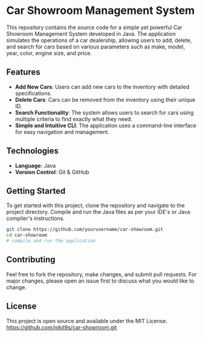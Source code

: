 # Car Showroom Management System

This repository contains the source code for a simple yet powerful Car Showroom Management System developed in Java. The application simulates the operations of a car dealership, allowing users to add, delete, and search for cars based on various parameters such as make, model, year, color, engine size, and price.

## Features

- **Add New Cars**: Users can add new cars to the inventory with detailed specifications.
- **Delete Cars**: Cars can be removed from the inventory using their unique ID.
- **Search Functionality**: The system allows users to search for cars using multiple criteria to find exactly what they need.
- **Simple and Intuitive CLI**: The application uses a command-line interface for easy navigation and management.

## Technologies

- **Language**: Java
- **Version Control**: Git & GitHub

## Getting Started

To get started with this project, clone the repository and navigate to the project directory. Compile and run the Java files as per your IDE's or Java compiler's instructions.

```bash
git clone https://github.com/yourusername/car-showroom.git
cd car-showroom
# compile and run the application
```
## Contributing

Feel free to fork the repository, make changes, and submit pull requests. For major changes, please open an issue first to discuss what you would like to change.

## License

This project is open source and available under the MIT License.
https://github.com/nikit9s/car-showroom.git